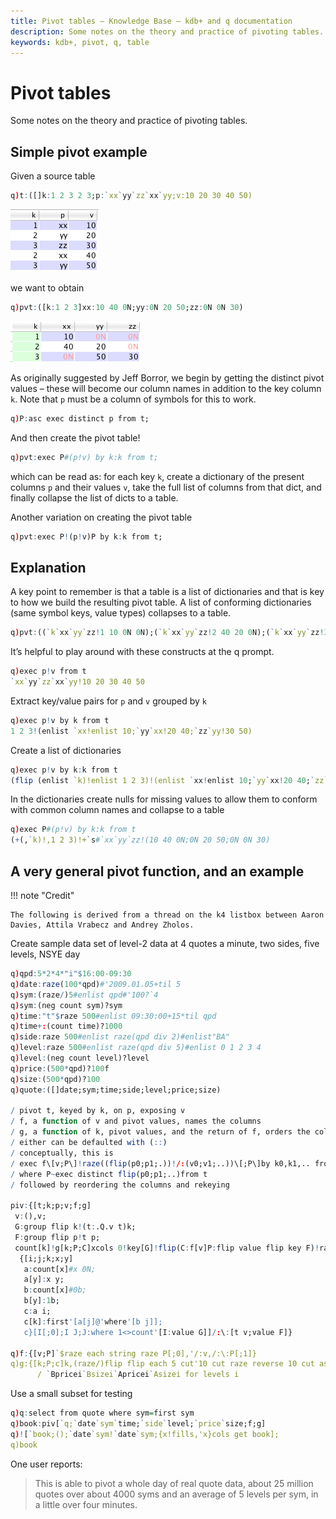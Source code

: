 ```yaml
---
title: Pivot tables – Knowledge Base – kdb+ and q documentation
description: Some notes on the theory and practice of pivoting tables.
keywords: kdb+, pivot, q, table
---
```

# Pivot tables




Some notes on the theory and practice of pivoting tables.


## Simple pivot example

Given a source table

```q
q)t:([]k:1 2 3 2 3;p:`xx`yy`zz`xx`yy;v:10 20 30 40 50)
```

![pivot table](../img/pivot-1.png)

we want to obtain

```q
q)pvt:([k:1 2 3]xx:10 40 0N;yy:0N 20 50;zz:0N 0N 30)
```

![pivot table](../img/pivot-2.png)

As originally suggested by Jeff Borror, we begin by getting the distinct pivot values – these will become our column names in addition to the key column `k`. Note that `p` must be a column of symbols for this to work.

```q
q)P:asc exec distinct p from t;
```

And then create the pivot table!

```q
q)pvt:exec P#(p!v) by k:k from t;
```

which can be read as: for each key `k`, create a dictionary of the present columns `p` and their values `v`, take the full list of columns from that dict, and finally collapse the list of dicts to a table. 

Another variation on creating the pivot table

```q
q)pvt:exec P!(p!v)P by k:k from t;
```


## Explanation

A key point to remember is that a table is a list of dictionaries and that is key to how we build the resulting pivot table. A list of conforming dictionaries (same symbol keys, value types) collapses to a table.

```q
q)pvt:((`k`xx`yy`zz!1 10 0N 0N);(`k`xx`yy`zz!2 40 20 0N);(`k`xx`yy`zz!3 0N 50 30))
```

It’s helpful to play around with these constructs at the q prompt.

```q
q)exec p!v from t
`xx`yy`zz`xx`yy!10 20 30 40 50
```

Extract key/value pairs for `p` and `v` grouped by `k`

```q
q)exec p!v by k from t
1 2 3!(enlist `xx!enlist 10;`yy`xx!20 40;`zz`yy!30 50)
```

Create a list of dictionaries

```q
q)exec p!v by k:k from t
(flip (enlist `k)!enlist 1 2 3)!(enlist `xx!enlist 10;`yy`xx!20 40;`zz`yy!30 50)
```

In the dictionaries create nulls for missing values to allow them to conform with common column names and collapse to a table

```q
q)exec P#(p!v) by k:k from t
(+(,`k)!,1 2 3)!+`s#`xx`yy`zz!(10 40 0N;0N 20 50;0N 0N 30)
```


## A very general pivot function, and an example 

!!! note "Credit"

    The following is derived from a thread on the k4 listbox between Aaron Davies, Attila Vrabecz and Andrey Zholos.

Create sample data set of level-2 data at 4 quotes a minute, two sides, five levels, NSYE day

```q
q)qpd:5*2*4*"i"$16:00-09:30
q)date:raze(100*qpd)#'2009.01.05+til 5
q)sym:(raze/)5#enlist qpd#'100?`4
q)sym:(neg count sym)?sym
q)time:"t"$raze 500#enlist 09:30:00+15*til qpd
q)time+:(count time)?1000
q)side:raze 500#enlist raze(qpd div 2)#enlist"BA"
q)level:raze 500#enlist raze(qpd div 5)#enlist 0 1 2 3 4
q)level:(neg count level)?level
q)price:(500*qpd)?100f
q)size:(500*qpd)?100
q)quote:([]date;sym;time;side;level;price;size)

/ pivot t, keyed by k, on p, exposing v
/ f, a function of v and pivot values, names the columns
/ g, a function of k, pivot values, and the return of f, orders the columns
/ either can be defaulted with (::)
/ conceptually, this is
/ exec f\[v;P\]!raze((flip(p0;p1;.))!/:(v0;v1;..))\[;P\]by k0,k1,.. from t
/ where P~exec distinct flip(p0;p1;..)from t
/ followed by reordering the columns and rekeying

piv:{[t;k;p;v;f;g]
 v:(),v;
 G:group flip k!(t:.Q.v t)k;
 F:group flip p!t p;
 count[k]!g[k;P;C]xcols 0!key[G]!flip(C:f[v]P:flip value flip key F)!raze
  {[i;j;k;x;y]
   a:count[x]#x 0N;
   a[y]:x y;
   b:count[x]#0b;
   b[y]:1b;
   c:a i;
   c[k]:first'[a[j]@'where'[b j]];
   c}[I[;0];I J;J:where 1<>count'[I:value G]]/:\:[t v;value F]}

q)f:{[v;P]`$raze each string raze P[;0],'/:v,/:\:P[;1]}
q)g:{[k;P;c]k,(raze/)flip flip each 5 cut'10 cut raze reverse 10 cut asc c}
      / `Bpricei`Bsizei`Apricei`Asizei for levels i
```

Use a small subset for testing

```q
q)q:select from quote where sym=first sym
q)book:piv[`q;`date`sym`time;`side`level;`price`size;f;g]
q)![`book;();`date`sym!`date`sym;{x!fills,'x}cols get book];
q)book
```

One user reports:

> This is able to pivot a whole day of real quote data, about 25 million quotes over about 4000 syms and an average of 5 levels per sym, in a little over four minutes.

